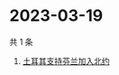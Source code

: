 # 2023-03-19

共 1 条

<!-- BEGIN -->
<!-- 最后更新时间 Sun Mar 19 2023 01:06:33 GMT+0800 (China Standard Time) -->

1. [土耳其支持芬兰加入北约](https://www.zhihu.com/search?q=土耳其支持芬兰加入北约)

<!-- END -->
